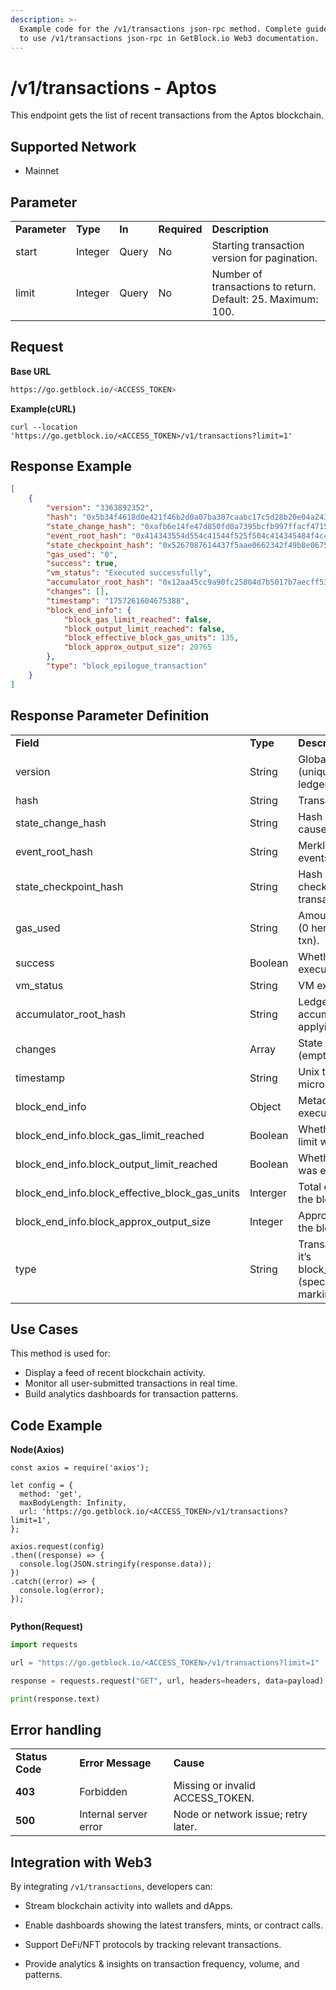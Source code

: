 ```yaml
---
description: >-
  Example code for the /v1/transactions json-rpc method. Сomplete guide on how
  to use /v1/transactions json-rpc in GetBlock.io Web3 documentation.
---
```


# /v1/transactions - Aptos

This endpoint gets the list of recent transactions from the Aptos blockchain.

## Supported Network
- Mainnet 

## Parameter

<table>
  <tr>
   <td><strong>Parameter</strong>
   </td>
   <td><strong>Type</strong>
   </td>
   <td><strong>In</strong>
   </td>
   <td><strong>Required</strong>
   </td>
   <td><strong>Description</strong>
   </td>
  </tr>
  <tr>
   <td>start
   </td>
   <td>Integer
   </td>
   <td>Query
   </td>
   <td>No
   </td>
   <td>Starting transaction version for pagination.
   </td>
  </tr>
  <tr>
   <td>limit
   </td>
   <td>Integer
   </td>
   <td>Query
   </td>
   <td>No
   </td>
   <td>Number of transactions to return. Default: 25. Maximum: 100.
   </td>
  </tr>
</table>


## Request 

**Base URL**

```bash
https://go.getblock.io/<ACCESS_TOKEN>
```

**Example(cURL)**

```curl
curl --location 'https://go.getblock.io/<ACCESS_TOKEN>/v1/transactions?limit=1'
```

## Response Example

```json
[
    {
        "version": "3363892352",
        "hash": "0x5b34f4618d0e421f46b2d0a07ba307caabc17c5d28b20e04a2436394187c0272",
        "state_change_hash": "0xafb6e14fe47d850fd0a7395bcfb997ffacf4715e0f895cc162c218e4a7564bc6",
        "event_root_hash": "0x414343554d554c41544f525f504c414345484f4c4445525f4841534800000000",
        "state_checkpoint_hash": "0x5267087614437f5aae0662342f49b8e06756c3d74c994af195a6e9a2976f29e0",
        "gas_used": "0",
        "success": true,
        "vm_status": "Executed successfully",
        "accumulator_root_hash": "0x12aa45cc9a90fc25804d7b5017b7aecff53ce7f0fa376ef3c9f9b9e5bb781e97",
        "changes": [],
        "timestamp": "1757261604675388",
        "block_end_info": {
            "block_gas_limit_reached": false,
            "block_output_limit_reached": false,
            "block_effective_block_gas_units": 135,
            "block_approx_output_size": 20765
        },
        "type": "block_epilogue_transaction"
    }
]

```



## Response Parameter Definition


<table>
  <tr>
   <td><strong>Field</strong>
   </td>
   <td><strong>Type</strong>
   </td>
   <td><strong>Description</strong>
   </td>
  </tr>
  <tr>
   <td>version
   </td>
   <td>String
   </td>
   <td>Global transaction version (unique ID in Aptos ledger).
   </td>
  </tr>
  <tr>
   <td>hash
   </td>
   <td>String
   </td>
   <td>Transaction hash.
   </td>
  </tr>
  <tr>
   <td>state_change_hash
   </td>
   <td>String
   </td>
   <td>Hash of all state changes caused by this transaction.
   </td>
  </tr>
  <tr>
   <td>event_root_hash
   </td>
   <td>String
   </td>
   <td>Merkle root hash of all events emitted.
   </td>
  </tr>
  <tr>
   <td>state_checkpoint_hash
   </td>
   <td>String
   </td>
   <td>Hash of the state checkpoint for this transaction.
   </td>
  </tr>
  <tr>
   <td>gas_used
   </td>
   <td>String
   </td>
   <td>Amount of gas consumed (0 here, since it’s a system txn).
   </td>
  </tr>
  <tr>
   <td>success
   </td>
   <td>Boolean
   </td>
   <td>Whether the transaction executed successfully.
   </td>
  </tr>
  <tr>
   <td>vm_status
   </td>
   <td>String
   </td>
   <td>VM execution result.
   </td>
  </tr>
  <tr>
   <td>accumulator_root_hash
   </td>
   <td>String
   </td>
   <td>Ledger’s global accumulator root after applying this transaction.
   </td>
  </tr>
  <tr>
   <td>changes
   </td>
   <td>Array
   </td>
   <td>State changes caused (empty here).
   </td>
  </tr>
  <tr>
   <td>timestamp
   </td>
   <td>String
   </td>
   <td>Unix timestamp in microseconds.
   </td>
  </tr>
  <tr>
   <td>block_end_info
   </td>
   <td>Object
   </td>
   <td>Metadata about block execution limits.
   </td>
  </tr>
  <tr>
   <td>block_end_info.block_gas_limit_reached
   </td>
   <td>Boolean
   </td>
   <td>Whether the block’s gas limit was hit.
   </td>
  </tr>
  <tr>
   <td>block_end_info.block_output_limit_reached
   </td>
   <td>Boolean
   </td>
   <td>Whether block output size was exceeded.
   </td>
  </tr>
  <tr>
   <td>block_end_info.block_effective_block_gas_units
   </td>
   <td>Interger
   </td>
   <td>Total effective gas used in the block.
   </td>
  </tr>
  <tr>
   <td>block_end_info.block_approx_output_size
   </td>
   <td>Integer
   </td>
   <td>Approximate output size of the block in bytes.
   </td>
  </tr>
  <tr>
   <td>type
   </td>
   <td>String
   </td>
   <td>Transaction type → here it’s block_epilogue_transaction (special system txn marking block end).
   </td>
  </tr>
</table>

## Use Cases

This method is used for:
* Display a feed of recent blockchain activity.
* Monitor all user-submitted transactions in real time.
* Build analytics dashboards for transaction patterns.


## Code Example

**Node(Axios)**


```
const axios = require('axios');

let config = {
  method: 'get',
  maxBodyLength: Infinity,
  url: 'https://go.getblock.io/<ACCESS_TOKEN>/v1/transactions?limit=1',
};

axios.request(config)
.then((response) => {
  console.log(JSON.stringify(response.data));
})
.catch((error) => {
  console.log(error);
});


```

**Python(Request)**


```python
import requests

url = "https://go.getblock.io/<ACCESS_TOKEN>/v1/transactions?limit=1"

response = requests.request("GET", url, headers=headers, data=payload)

print(response.text)


```



## Error handling

<table>
  <tr>
   <td><strong>Status Code</strong>
   </td>
   <td><strong>Error Message</strong>
   </td>
   <td><strong>Cause</strong>
   </td>
  </tr>
  <tr>
   <td><strong>403</strong>
   </td>
   <td>Forbidden
   </td>
   <td>Missing or invalid ACCESS_TOKEN.
   </td>
  </tr>
  <tr>
   <td><strong>500</strong>
   </td>
   <td>Internal server error
   </td>
   <td>Node or network issue; retry later.
   </td>
  </tr>
</table>

## Integration with Web3

By integrating `/v1/transactions`, developers can:

* Stream blockchain activity into wallets and dApps.

* Enable dashboards showing the latest transfers, mints, or contract calls.

* Support DeFi/NFT protocols by tracking relevant transactions.

* Provide analytics & insights on transaction frequency, volume, and patterns.
